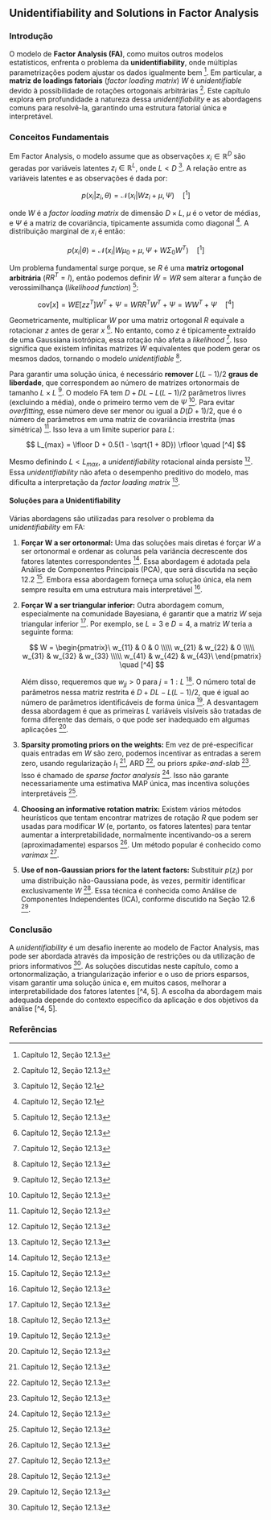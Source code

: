 ## Unidentifiability and Solutions in Factor Analysis

### Introdução
O modelo de **Factor Analysis (FA)**, como muitos outros modelos estatísticos, enfrenta o problema da **unidentifiability**, onde múltiplas parametrizações podem ajustar os dados igualmente bem [^3]. Em particular, a **matriz de loadings fatoriais** (*factor loading matrix*) $W$ é *unidentifiable* devido à possibilidade de rotações ortogonais arbitrárias [^3]. Este capítulo explora em profundidade a natureza dessa *unidentifiability* e as abordagens comuns para resolvê-la, garantindo uma estrutura fatorial única e interpretável.

### Conceitos Fundamentais
Em Factor Analysis, o modelo assume que as observações $x_i \in \mathbb{R}^D$ são geradas por variáveis latentes $z_i \in \mathbb{R}^L$, onde $L < D$ [^1]. A relação entre as variáveis latentes e as observações é dada por:

$$ p(x_i|z_i, \theta) = \mathcal{N}(x_i | Wz_i + \mu, \Psi) \quad [^1] $$

onde $W$ é a *factor loading matrix* de dimensão $D \times L$, $\mu$ é o vetor de médias, e $\Psi$ é a matriz de covariância, tipicamente assumida como diagonal [^1]. A distribuição marginal de $x_i$ é então:

$$ p(x_i|\theta) = \mathcal{N}(x_i | W\mu_0 + \mu, \Psi + W\Sigma_0W^T) \quad [^1] $$

Um problema fundamental surge porque, se $R$ é uma **matriz ortogonal arbitrária** ($R R^T = I$), então podemos definir $\tilde{W} = WR$ sem alterar a função de verossimilhança (*likelihood function*) [^3]:

$$ \text{cov}[x] = W E[zz^T] W^T + \Psi = W R R^T W^T + \Psi = W W^T + \Psi \quad [^4] $$

Geometricamente, multiplicar $W$ por uma matriz ortogonal $R$ equivale a rotacionar $z$ antes de gerar $x$ [^4]. No entanto, como $z$ é tipicamente extraído de uma Gaussiana isotrópica, essa rotação não afeta a *likelihood* [^4]. Isso significa que existem infinitas matrizes $W$ equivalentes que podem gerar os mesmos dados, tornando o modelo *unidentifiable* [^3].

Para garantir uma solução única, é necessário **remover** $L(L-1)/2$ **graus de liberdade**, que correspondem ao número de matrizes ortonormais de tamanho $L \times L$ [^4]. O modelo FA tem $D + DL - L(L-1)/2$ parâmetros livres (excluindo a média), onde o primeiro termo vem de $\Psi$ [^4]. Para evitar *overfitting*, esse número deve ser menor ou igual a $D(D+1)/2$, que é o número de parâmetros em uma matriz de covariância irrestrita (mas simétrica) [^4]. Isso leva a um limite superior para $L$:

$$ L_{max} = \lfloor D + 0.5(1 - \sqrt{1 + 8D}) \rfloor \quad [^4] $$

Mesmo definindo $L < L_{max}$, a *unidentifiability* rotacional ainda persiste [^4]. Essa *unidentifiability* não afeta o desempenho preditivo do modelo, mas dificulta a interpretação da *factor loading matrix* [^4].

#### Soluções para a Unidentifiability
Várias abordagens são utilizadas para resolver o problema da *unidentifiability* em FA:

1.  **Forçar W a ser ortonormal:** Uma das soluções mais diretas é forçar $W$ a ser ortonormal e ordenar as colunas pela variância decrescente dos fatores latentes correspondentes [^4]. Essa abordagem é adotada pela Análise de Componentes Principais (PCA), que será discutida na seção 12.2 [^4]. Embora essa abordagem forneça uma solução única, ela nem sempre resulta em uma estrutura mais interpretável [^4].
2.  **Forçar W a ser triangular inferior:** Outra abordagem comum, especialmente na comunidade Bayesiana, é garantir que a matriz $W$ seja triangular inferior [^4]. Por exemplo, se $L = 3$ e $D = 4$, a matriz $W$ teria a seguinte forma:

    $$     W = \begin{pmatrix}\     w_{11} & 0 & 0 \\\\\     w_{21} & w_{22} & 0 \\\\\     w_{31} & w_{32} & w_{33} \\\\\     w_{41} & w_{42} & w_{43}\     \end{pmatrix} \quad [^4]     $$

    Além disso, requeremos que $w_{jj} > 0$ para $j = 1:L$ [^4]. O número total de parâmetros nessa matriz restrita é $D + DL - L(L-1)/2$, que é igual ao número de parâmetros identificáveis de forma única [^4]. A desvantagem dessa abordagem é que as primeiras $L$ variáveis visíveis são tratadas de forma diferente das demais, o que pode ser inadequado em algumas aplicações [^4].
3.  **Sparsity promoting priors on the weights:** Em vez de pré-especificar quais entradas em $W$ são zero, podemos incentivar as entradas a serem zero, usando regularização $l_1$ [^5], ARD [^5], ou priors *spike-and-slab* [^5]. Isso é chamado de *sparse factor analysis* [^5]. Isso não garante necessariamente uma estimativa MAP única, mas incentiva soluções interpretáveis [^5].
4.  **Choosing an informative rotation matrix:** Existem vários métodos heurísticos que tentam encontrar matrizes de rotação $R$ que podem ser usadas para modificar $W$ (e, portanto, os fatores latentes) para tentar aumentar a interpretabilidade, normalmente incentivando-os a serem (aproximadamente) esparsos [^5]. Um método popular é conhecido como *varimax* [^5].
5.  **Use of non-Gaussian priors for the latent factors:** Substituir $p(z_i)$ por uma distribuição não-Gaussiana pode, às vezes, permitir identificar exclusivamente $W$ [^5]. Essa técnica é conhecida como Análise de Componentes Independentes (ICA), conforme discutido na Seção 12.6 [^5].

### Conclusão
A *unidentifiability* é um desafio inerente ao modelo de Factor Analysis, mas pode ser abordada através da imposição de restrições ou da utilização de priors informativos [^4]. As soluções discutidas neste capítulo, como a ortonormalização, a triangularização inferior e o uso de priors esparsos, visam garantir uma solução única e, em muitos casos, melhorar a interpretabilidade dos fatores latentes [^4, 5]. A escolha da abordagem mais adequada depende do contexto específico da aplicação e dos objetivos da análise [^4, 5].

### Referências
[^1]: Capítulo 12, Seção 12.1
[^2]: Capítulo 12, Seção 12.1.1
[^3]: Capítulo 12, Seção 12.1.3
[^4]: Capítulo 12, Seção 12.1.3
[^5]: Capítulo 12, Seção 12.1.3
[^6]: Capítulo 12, Seção 12.2

<!-- END -->